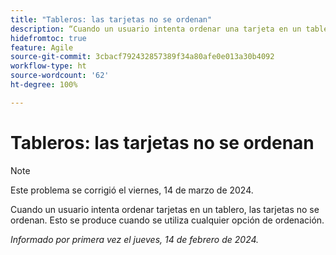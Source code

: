 ```yaml
---
title: "Tableros: las tarjetas no se ordenan"
description: “Cuando un usuario intenta ordenar una tarjeta en un tablero, las tarjetas no se ordenan. Esto se produce cuando se utiliza cualquier opción de ordenación”.
hidefromtoc: true
feature: Agile
source-git-commit: 3cbacf792432857389f34a80afe0e013a30b4092
workflow-type: ht
source-wordcount: '62'
ht-degree: 100%

---
```



# Tableros: las tarjetas no se ordenan

>[!NOTE]
>
>Este problema se corrigió el viernes, 14 de marzo de 2024.

Cuando un usuario intenta ordenar tarjetas en un tablero, las tarjetas no se ordenan. Esto se produce cuando se utiliza cualquier opción de ordenación.

_Informado por primera vez el jueves, 14 de febrero de 2024._
